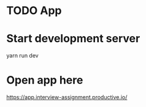 # TODO App

# Start development server
yarn run dev

# Open app here
https://app.interview-assignment.productive.io/

